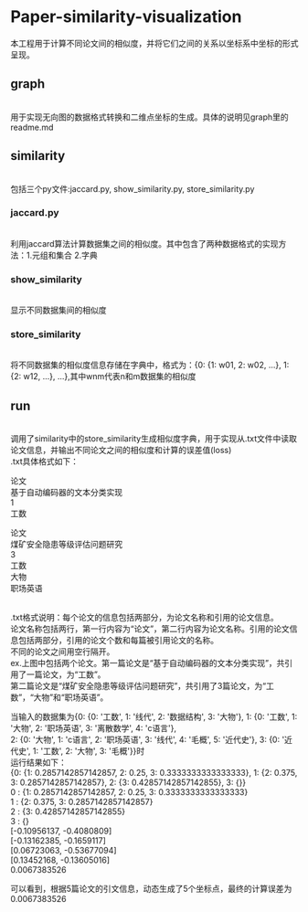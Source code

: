 # Paper-similarity-visualization
本工程用于计算不同论文间的相似度，并将它们之间的关系以坐标系中坐标的形式呈现。


## graph
<br>用于实现无向图的数据格式转换和二维点坐标的生成。具体的说明见graph里的readme.md


## similarity
<br>包括三个py文件:jaccard.py, show_similarity.py, store_similarity.py
### jaccard.py
<br>利用jaccard算法计算数据集之间的相似度。其中包含了两种数据格式的实现方法：1.元组和集合  2.字典
### show_similarity
<br>显示不同数据集间的相似度
### store_similarity
<br>将不同数据集的相似度信息存储在字典中，格式为：{0: {1: w01, 2: w02, ...}, 1: {2: w12, ...}, ...},其中wnm代表n和m数据集的相似度


## run
<br>调用了similarity中的store_similarity生成相似度字典，用于实现从.txt文件中读取论文信息，并输出不同论文之间的相似度和计算的误差值(loss)
<br>.txt具体格式如下：

论文
<br>基于自动编码器的文本分类实现
<br>1
<br>工数

论文
<br>煤矿安全隐患等级评估问题研究
<br>3
<br>工数
<br>大物
<br>职场英语

<br>.txt格式说明：每个论文的信息包括两部分，为论文名称和引用的论文信息。
<br>论文名称包括两行，第一行内容为“论文”，第二行内容为论文名称。引用的论文信息包括两部分，引用的论文个数和每篇被引用论文的名称。
<br>不同的论文之间用空行隔开。
<br>ex.上图中包括两个论文。第一篇论文是“基于自动编码器的文本分类实现”，共引用了一篇论文，为“工数”。
<br>第二篇论文是“煤矿安全隐患等级评估问题研究”，共引用了3篇论文，为“工数”，“大物”和“职场英语”。

当输入的数据集为{0: {0: '工数', 1: '线代', 2: '数据结构', 3: '大物'}, 1: {0: '工数', 1: '大物', 2: '职场英语', 3: '离散数学', 4: 'c语言'}, <br>2: {0: '大物', 1: 'c语言', 2: '职场英语', 3: '线代', 4: '毛概', 5: '近代史'}, 3: {0: '近代史', 1: '工数', 2: '大物', 3: '毛概'}}时
<br>运行结果如下：
<br>{0: {1: 0.2857142857142857, 2: 0.25, 3: 0.3333333333333333}, 1: {2: 0.375, 3: 0.2857142857142857}, 2: {3: 0.42857142857142855}, 3: {}}
<br>0 : {1: 0.2857142857142857, 2: 0.25, 3: 0.3333333333333333}
<br>1 : {2: 0.375, 3: 0.2857142857142857}
<br>2 : {3: 0.42857142857142855}
<br>3 : {}
<br>[-0.10956137, -0.4080809]
<br>[-0.13162385, -0.1659117]
<br>[0.06723063, -0.53677094]
<br>[0.13452168, -0.13605016]
<br>0.0067383526

可以看到，根据5篇论文的引文信息，动态生成了5个坐标点，最终的计算误差为0.0067383526
